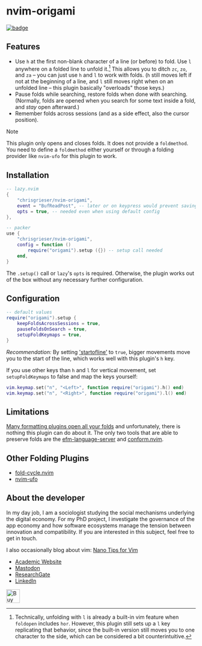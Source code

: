 <!-- LTeX: enabled=false -->
# nvim-origami
<!-- LTeX: enabled=true -->
<a href="https://dotfyle.com/plugins/chrisgrieser/nvim-origami">
<img alt="badge" src="https://dotfyle.com/plugins/chrisgrieser/nvim-origami/shield"/></a>

## Features
- Use `h` at the first non-blank character of a line (or before) to fold. Use
  `l` anywhere on a folded line to unfold it.[^1] This allows you to ditch `zc`,
  `zo`, and `za` – you can just use `h` and `l` to work with folds. (`h` still
  moves left if not at the beginning of a line, and `l` still moves right when
  on an unfolded line – this plugin basically "overloads" those keys.)
- Pause folds while searching, restore folds when done with searching.
  (Normally, folds are opened when you search for some text inside a fold, and
  *stay* open afterward.)
- Remember folds across sessions (and as a side effect, also the cursor position).

> [!NOTE]
> This plugin only opens and closes folds. It does not provide a `foldmethod`. 
> You need to define a `foldmethod` either yourself or through a folding 
> provider like `nvim-ufo` for this plugin to work. 

## Installation

```lua
-- lazy.nvim
{
	"chrisgrieser/nvim-origami",
	event = "BufReadPost", -- later or on keypress would prevent saving folds
	opts = true, -- needed even when using default config
},

-- packer
use {
	"chrisgrieser/nvim-origami",
	config = function () 
		require("origami").setup ({}) -- setup call needed
	end,
}
```

The `.setup()` call or `lazy`'s `opts` is required. Otherwise, the plugin works
out of the box without any necessary further configuration.

## Configuration

```lua
-- default values
require("origami").setup {
	keepFoldsAcrossSessions = true,
	pauseFoldsOnSearch = true,
	setupFoldKeymaps = true,
}
```

*Recommendation:* By setting
['startofline'](https://neovim.io/doc/user/options.html#'startofline') to
`true`, bigger movements move you to the start of the line, which works well
with this plugin's `h` key.

If you use other keys than `h` and `l` for vertical movement, set
`setupFoldKeymaps` to false and map the keys yourself:

```lua
vim.keymap.set("n", "<Left>", function require("origami").h() end)
vim.keymap.set("n", "<Right>", function require("origami").l() end)
```

## Limitations
[Many formatting plugins open all your
folds](https://www.reddit.com/r/neovim/comments/164gg5v/preserve_folds_when_formatting/)
and unfortunately, there is nothing this plugin can do about it. The only two
tools that are able to preserve folds are the
[efm-language-server](https://github.com/mattn/efm-langserver) and
[conform.nvim](https://github.com/stevearc/conform.nvim).

## Other Folding Plugins
- [fold-cycle.nvim](https://github.com/jghauser/fold-cycle.nvim)
- [nvim-ufo](https://github.com/kevinhwang91/nvim-ufo)

<!-- vale Google.FirstPerson = NO -->
## About the developer
In my day job, I am a sociologist studying the social mechanisms underlying the
digital economy. For my PhD project, I investigate the governance of the app
economy and how software ecosystems manage the tension between innovation and
compatibility. If you are interested in this subject, feel free to get in touch.

I also occasionally blog about vim: [Nano Tips for Vim](https://nanotipsforvim.prose.sh)

- [Academic Website](https://chris-grieser.de/)
- [Mastodon](https://pkm.social/@pseudometa)
- [ResearchGate](https://www.researchgate.net/profile/Christopher-Grieser)
- [LinkedIn](https://www.linkedin.com/in/christopher-grieser-ba693b17a/)

<a href='https://ko-fi.com/Y8Y86SQ91' target='_blank'><img height='36'
style='border:0px;height:36px;' src='https://cdn.ko-fi.com/cdn/kofi1.png?v=3'
border='0' alt='Buy Me a Coffee at ko-fi.com' /></a>

[^1]: Technically, unfolding with `l` is already a built-in vim feature when
	`foldopen` includes `hor`. However, this plugin still sets up a `l` key
	replicating that behavior, since the built-in version still moves you to one
	character to the side, which can be considered a bit counterintuitive.
